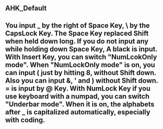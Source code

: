 AHK_Default
---------------------------
You input _ by the right of Space Key, \ by the CapsLock Key. 
The Space Key replaced Shift when held down long. If you do not input any while holding down Space Key, A black is input.
With Insert Key, you can switch "NumLcokOnly mode". When "NumLockOnly mode" is on, you can input ( just by hitting 8, without Shift down. Also you can input &, ' and ) without Shift down. = is input by @ Key.
With NumLock Key if you use keyboard with a numpad, you can switch "Underbar mode". When it is on, the alphabets after _ is capitalized automatically, especially with coding.
---------------------------
